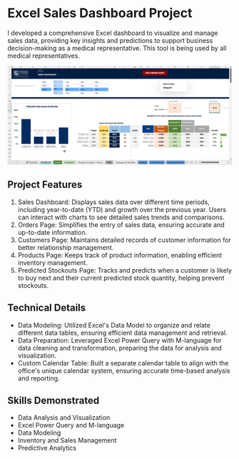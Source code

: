 # Excel Sales Dashboard Project
I developed a comprehensive Excel dashboard to visualize and manage sales data, providing key insights and predictions to support business decision-making as a medical representative. This tool is being used by all medical representatives.

![Dashboard](/images/Dashboard%20Page.gif)

## Project Features
1. Sales Dashboard: Displays sales data over different time periods, including year-to-date (YTD) and growth over the previous year. Users can interact with charts to see detailed sales trends and comparisons.
2. Orders Page: Simplifies the entry of sales data, ensuring accurate and up-to-date information.
3. Customers Page: Maintains detailed records of customer information for better relationship management.
4. Products Page: Keeps track of product information, enabling efficient inventory management.
5. Predicted Stockouts Page: Tracks and predicts when a customer is likely to buy next and their current predicted stock quantity, helping prevent stockouts.

## Technical Details
* Data Modeling: Utilized Excel's Data Model to organize and relate different data tables, ensuring efficient data management and retrieval.
* Data Preparation: Leveraged Excel Power Query with M-language for data cleaning and transformation, preparing the data for analysis and visualization.
* Custom Calendar Table: Built a separate calendar table to align with the office's unique calendar system, ensuring accurate time-based analysis and reporting.

## Skills Demonstrated
* Data Analysis and Visualization
* Excel Power Query and M-language
* Data Modeling
* Inventory and Sales Management
* Predictive Analytics

